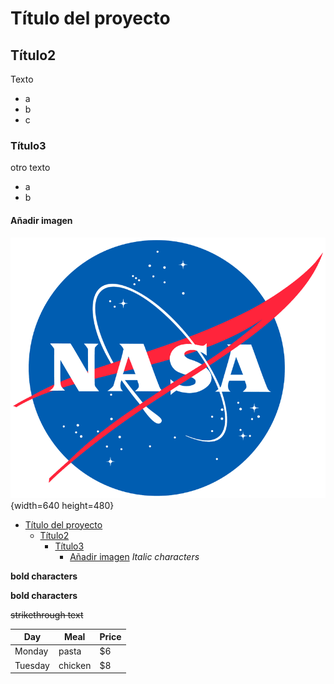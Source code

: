 # Título del proyecto
## Título2
Texto
* a
* b
* c
### Título3
otro texto
+ a
+ b
#### Añadir imagen
![Image text](logotipo.webp){width=640 height=480}

- [Título del proyecto](#título-del-proyecto)
  - [Título2](#título2)
    - [Título3](#título3)
      - [Añadir imagen](#añadir-imagen)
_Italic characters_

**bold characters**

__bold characters__

~~strikethrough text~~


| Day     | Meal    | Price |
| --------|---------|-------|
| Monday  | pasta   | $6    |
| Tuesday | chicken | $8    |
